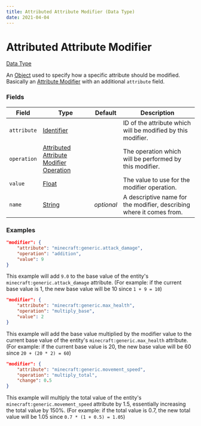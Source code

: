 ```yaml
---
title: Attributed Attribute Modifier (Data Type)
date: 2021-04-04
---
```


# Attributed Attribute Modifier

[Data Type](../data_types.md)

An [Object](object.md) used to specify how a specific attribute should be modified. Basically an [Attribute Modifier](attribute_modifier.md) with an additional `attribute` field.


### Fields

Field  | Type | Default | Description
-------|------|---------|-------------
`attribute` | [Identifier](identifier.md) | | ID of the attribute which will be modified by this modifier.
`operation` | [Attributed Attribute Modifier Operation](attributed_attribute_modifier_operation.md) | | The operation which will be performed by this modifier.
`value` | [Float](float.md) | | The value to use for the modifier operation.
`name` | [String](string.md) | _optional_ | A descriptive name for the modifier, describing where it comes from.


### Examples

```json
"modifier": {
    "attribute": "minecraft:generic.attack_damage",
    "operation": "addition",
    "value": 9
}
```

This example will add `9.0` to the base value of the entity's `minecraft:generic.attack_damage` attribute.
(For example: if the current base value is 1, the new base value will be 10 since `1 + 9 = 10`)
<br>

```json
"modifier": {
    "attribute": "minecraft:generic.max_health",
    "operation": "multiply_base",
    "value": 2
}
```

This example will add the base value multiplied by the modifier value to the current base value of the entity's `minecraft:generic.max_health` attribute.
(For example: if the current base value is 20, the new base value will be 60 since `20 + (20 * 2) = 60`)
<br>

```json
"modifier": {
    "attribute": "minecraft:generic.movement_speed",
    "operation": "multiply_total",
    "change": 0.5
}
```

This example will multiply the total value of the entity's `minecraft:generic.movement_speed` attribute by 1.5, essentially increasing the total value by 150%. 
(For example: if the total value is 0.7, the new total value will be 1.05 since `0.7 * (1 + 0.5) = 1.05`)
